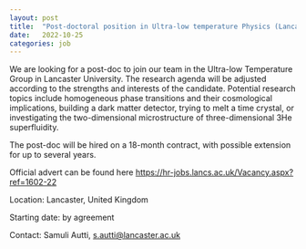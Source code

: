 ```yaml
---
layout: post
title:  "Post-doctoral position in Ultra-low temperature Physics (Lancaster) "
date:   2022-10-25
categories: job
---
```

We are looking for a post-doc to join our team in the Ultra-low Temperature Group in Lancaster University. The research agenda will be adjusted according to the strengths and interests of the candidate. Potential research topics include homogeneous phase transitions and their cosmological implications, building a dark matter detector, trying to melt a time crystal, or investigating the two-dimensional microstructure of three-dimensional 3He superfluidity. 

The post-doc will be hired on a 18-month contract, with possible extension for up to several years. 
 
Official advert can be found here https://hr-jobs.lancs.ac.uk/Vacancy.aspx?ref=1602-22

Location: Lancaster, United Kingdom 

Starting date: by agreement 

Contact: Samuli Autti, s.autti@lancaster.ac.uk 

